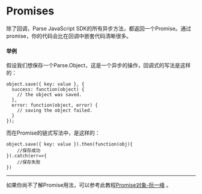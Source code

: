 # Promises

除了回调，Parse JavaScript SDK的所有异步方法，都返回一个Promise。通过promise，你的代码会比在回调中嵌套代码清晰很多。

#### 举例

假设我们想保存一个Parse.Object，这是一个异步的操作，回调式的写法是这样的：

```
object.save({ key: value }, {
  success: function(object) {
    // the object was saved.
  },
  error: function(object, error) {
    // saving the object failed.
  }
});
```

而在Promise的链式写法中，是这样的：

```
object.save({ key: value }).then(function(obj){
    //保存成功
}).catch(err=>{
    //保存失败
})
```

---

如果你尚不了解Promise用法，可以参考此教程[Promise对象-阮一峰](http://es6.ruanyifeng.com/#docs/promise) 。

